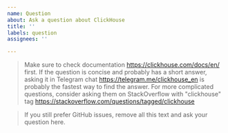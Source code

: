 ```yaml
---
name: Question
about: Ask a question about ClickHouse
title: ''
labels: question
assignees: ''

---
```


> Make sure to check documentation https://clickhouse.com/docs/en/ first. If the question is concise and probably has a short answer, asking it in Telegram chat https://telegram.me/clickhouse_en is probably the fastest way to find the answer. For more complicated questions, consider asking them on StackOverflow with "clickhouse" tag https://stackoverflow.com/questions/tagged/clickhouse 

> If you still prefer GitHub issues, remove all this text and ask your question here.
